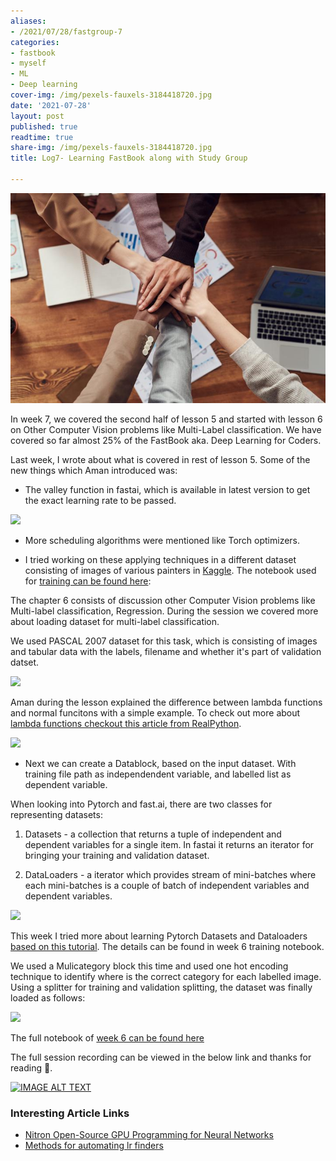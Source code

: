 ```yaml
---
aliases:
- /2021/07/28/fastgroup-7
categories:
- fastbook
- myself
- ML
- Deep learning
cover-img: /img/pexels-fauxels-3184418720.jpg
date: '2021-07-28'
layout: post
published: true
readtime: true
share-img: /img/pexels-fauxels-3184418720.jpg
title: Log7- Learning FastBook along with Study Group

---
```


![](/posts/images/pexels-fauxels-3184418720.jpg)

In week 7, we covered the second half of lesson 5 and started with lesson 6 on Other Computer Vision problems like Multi-Label classification.
We have covered so far almost 25% of the FastBook aka. Deep Learning for Coders.

Last week, I wrote about what is covered in rest of lesson 5. Some of the new things which Aman introduced was:

- The valley function in fastai, which is available in latest version to get the exact learning rate to be passed.

![](https://user-images.githubusercontent.com/24592806/127098208-2834b83f-6245-41f6-b1f0-2a64f27c24a3.png)


- More scheduling algorithms were mentioned like Torch optimizers.

- I tried working on these applying techniques in a different dataset consisting of images of various painters in [Kaggle](https://www.kaggle.com/c/dsnet-kaggledays-hackathon).
The notebook used for [training can be found here](https://www.kaggle.com/kurianbenoy/fastai-classifying-artists-image):

The chapter 6 consists of discussion other Computer Vision problems like Multi-label classification, Regression. During the session we
covered more about loading dataset for multi-label classification.

We used PASCAL 2007 dataset for this task, which is consisting of images and tabular data with the labels, filename and whether it's part of validation datset.

![](https://user-images.githubusercontent.com/24592806/127386125-c9f4cee4-21c8-44e5-b25f-49dbe630c014.png)

Aman during the lesson explained the difference between lambda functions and normal funcitons with a simple example. To check out more
about [lambda functions checkout this article from RealPython](https://realpython.com/python-lambda/).

![](https://user-images.githubusercontent.com/24592806/127386558-1e469f3a-4208-4b8a-bb51-b8803654be19.png)

- Next we can create a Datablock, based on the input dataset. With training file path as independendent variable, and labelled list as dependent variable.

When looking into Pytorch and fast.ai, there are two classes for representing datasets:

1. Datasets - a collection that returns a tuple of independent and dependent variables for a single item. In fastai it returns
an iterator for bringing your training and validation dataset.

2. DataLoaders - a iterator which provides stream of mini-batches where each mini-batches is a couple of batch of independent variables and dependent variables.

![](https://user-images.githubusercontent.com/24592806/127388520-3af22116-08ea-416e-bbdc-04dd75532a89.png)

This week I tried more about learning Pytorch Datasets and Dataloaders [based on this tutorial](https://pytorch.org/tutorials/beginner/basics/data_tutorial.html). 
The details can be found in week 6 training notebook.


We used a Mulicategory block this time and used one hot encoding technique to identify where is the correct category for each labelled image.
Using a splitter for training and validation splitting, the dataset was finally loaded as follows:

![](https://user-images.githubusercontent.com/24592806/127388600-ac2004f0-8a8d-4060-a88d-fc06017eb8fb.png)

The full notebook of [week 6 can be found here](https://gist.github.com/kurianbenoy/7aed9bc9858772d843dfdbaed410255b)

The full session recording can be viewed in the below link and thanks for reading 🙏.

[![IMAGE ALT TEXT](http://img.youtube.com/vi/NI109pZgXPU/0.jpg)](https://youtu.be/NI109pZgXPU "Session Recordings of Week 7")

### Interesting Article Links

- [Nitron Open-Source GPU Programming for Neural Networks](https://www.openai.com/blog/triton/)
- [Methods for automating lr finders](https://www.novetta.com/2021/03/learning-rate/)
